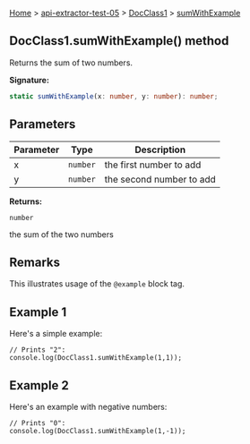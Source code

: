 [Home](./index) &gt; [api-extractor-test-05](./api-extractor-test-05.md) &gt; [DocClass1](./api-extractor-test-05.docclass1.md) &gt; [sumWithExample](./api-extractor-test-05.docclass1.sumwithexample.md)

## DocClass1.sumWithExample() method

Returns the sum of two numbers.

<b>Signature:</b>

```typescript
static sumWithExample(x: number, y: number): number;
```

## Parameters

|  Parameter | Type | Description |
|  --- | --- | --- |
|  x | `number` | the first number to add |
|  y | `number` | the second number to add |

<b>Returns:</b>

`number`

the sum of the two numbers

## Remarks

This illustrates usage of the `@example` block tag.

## Example 1

Here's a simple example:

```
// Prints "2":
console.log(DocClass1.sumWithExample(1,1));

```

## Example 2

Here's an example with negative numbers:

```
// Prints "0":
console.log(DocClass1.sumWithExample(1,-1));

```


